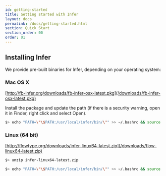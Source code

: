 ```yaml
---
id: getting-started
title: Getting started with Infer
layout: docs
permalink: /docs/getting-started.html
section: Quick Start
section_order: 00
order: 01
---
```


## Installing Infer

We provide pre-built binaries for Infer, depending on your operating system:

### Mac OS X
[http://fb-infer.org/downloads/fb-infer-osx-latest.pkg](/downloads/fb-infer-osx-latest.pkg)

Install the package and update the path (if there is a security warning, open it in Finder, right click and select Open).

```bash
$> echo "PATH=\"\$PATH:/usr/local/infer/bin/\"" >> ~/.bashrc && source ~/.bashrc
```

### Linux (64 bit)

 [http://flowtype.org/downloads/infer-linux64-latest.zip](/downloads/flow-linux64-latest.zip)

 ```bash
 $> unzip infer-linux64-latest.zip
 ```

```bash
$> echo "PATH=\"\$PATH:/usr/local/infer/bin/\"" >> ~/.bashrc && source ~/.bashrc
```

